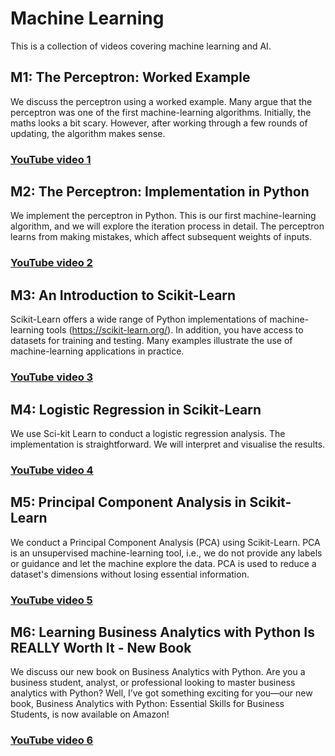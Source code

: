 # Machine Learning
This is a collection of videos covering machine learning and AI.

## M1: The Perceptron: Worked Example
We discuss the perceptron using a worked example. Many argue that the perceptron was one of the first machine-learning algorithms. Initially, the maths looks a bit scary. However, after working through a few rounds of updating, the algorithm makes sense. 
### [YouTube video 1](https://youtu.be/Ai8vYJNSDiQ)

## M2: The Perceptron: Implementation in Python
We implement the perceptron in Python. This is our first machine-learning algorithm, and we will explore the iteration process in detail. The perceptron learns from making mistakes, which affect subsequent weights of inputs.
### [YouTube video 2](https://youtu.be/ZMc-twHSXcM)

## M3: An Introduction to Scikit-Learn
Scikit-Learn offers a wide range of Python implementations of machine-learning tools (https://scikit-learn.org/). In addition, you have access to datasets for training and testing. Many examples illustrate the use of machine-learning applications in practice.
### [YouTube video 3](https://youtu.be/4nSl_UbdCNo)

## M4: Logistic Regression in Scikit-Learn
We use Sci-kit Learn to conduct a logistic regression analysis. The implementation is straightforward. We will interpret and visualise the results. 
### [YouTube video 4](https://youtu.be/RoVXChz5tU8)

## M5: Principal Component Analysis in Scikit-Learn
We conduct a Principal Component Analysis (PCA) using Scikit-Learn. PCA is an unsupervised machine-learning tool, i.e., we do not provide any labels or guidance and let the machine explore the data. PCA is used to reduce a dataset's dimensions without losing essential information.
### [YouTube video 5](https://youtu.be/zKzoL8UbhUk)

## M6: Learning Business Analytics with Python Is REALLY Worth It - New Book
We discuss our new book on Business Analytics with Python. Are you a business student, analyst, or professional looking to master business analytics with Python? Well, I’ve got something exciting for you—our new book, Business Analytics with Python: Essential Skills for Business Students, is now available on Amazon! 
### [YouTube video 6](https://youtu.be/OR0EwGWarOY)
